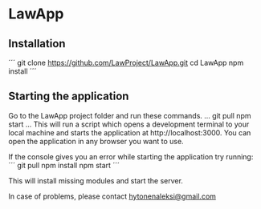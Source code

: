 # LawApp

## Installation
´´´
git clone https://github.com/LawProject/LawApp.git
cd LawApp
npm install
´´´

## Starting the application
Go to the LawApp project folder and run these commands.
...
git pull
npm start
...
This will run a script which opens a development terminal to your local machine
and starts the application at http://localhost:3000.
You can open the application in any browser you want to use.

If the console gives you an error while starting the application try running:
´´´
git pull
npm install
npm start
´´´

This will install missing modules and start the server.

In case of problems, please contact hytonenaleksi@gmail.com